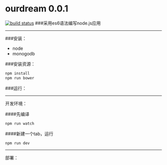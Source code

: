 # ourdream 0.0.1
[travis-image]:https://travis-ci.org/xiaokekeT/ourdream.svg?branch=master&style=flat-square
[travis-url]:https://travis-ci.org/xiaokekeT/ourdream
[![build status][travis-image]][travis-url]
###采用es6语法编写node.js应用

***

###安装：
* node
* monogodb

###安装资源：
```js
npm install
npm run bower
```

###运行：

****

开发环境：

####先编译

```js
npm run watch
```

####新建一个tab，运行
```js
npm run dev
```
****

部署：

```js

```